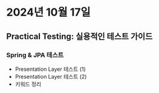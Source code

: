 # 2024년 10월 17일

## Practical Testing: 실용적인 테스트 가이드

### Spring & JPA 테스트

- Presentation Layer 테스트 (1)
- Presentation Layer 테스트 (2)
- 키워드 정리
